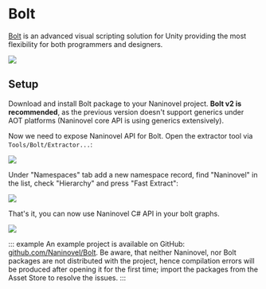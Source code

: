 ﻿# Bolt

[Bolt](https://assetstore.unity.com/packages/tools/visual-scripting/bolt-87491) is an advanced visual scripting solution for Unity providing the most flexibility for both programmers and designers. 

![](https://i.gyazo.com/ab7c9d92b32810b030aba24b4bd95405.jpg)

## Setup

Download and install Bolt package to your Naninovel project. **Bolt v2 is recommended**, as the previous version doesn't support generics under AOT platforms (Naninovel core API is using generics extensively).

Now we need to expose Naninovel API for Bolt. Open the extractor tool via `Tools/Bolt/Extractor...`:

![](https://i.gyazo.com/bcd6cf253b77b20f12b7557f41d2a0ae.png)

Under "Namespaces" tab add a new namespace record, find "Naninovel" in the list, check "Hierarchy" and press "Fast Extract":

![](https://i.gyazo.com/0a0460e46aa57fde767b037d6d3af70e.png)

That's it, you can now use Naninovel C# API in your bolt graphs.

![](https://i.gyazo.com/080106d574ea894f62ea79b7dd904ab2.png)

::: example
An example project is available on GitHub: [github.com/Naninovel/Bolt](https://github.com/Naninovel/Bolt). Be aware, that neither Naninovel, nor Bolt packages are not distributed with the project, hence compilation errors will be produced after opening it for the first time; import the packages from the Asset Store to resolve the issues.
:::